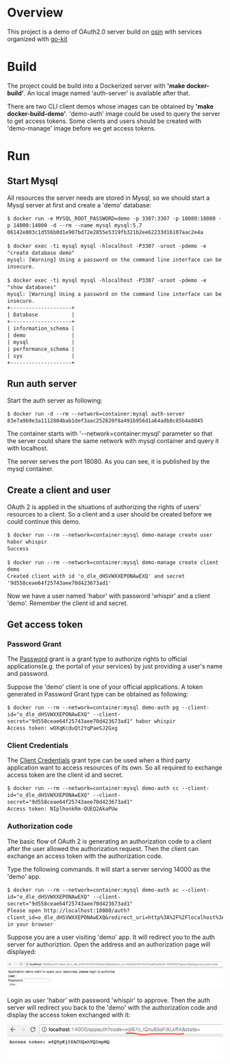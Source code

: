 # Overview

This project is a demo of OAuth2.0 server build on [osin](https://github.com/RangelReale/osin) with services 
organized with [go-kit](https://github.com/go-kit/kit)

# Build

The project could be build into a Dockerized server with __'make docker-build'__. An local image named 'auth-server' is 
available after that.

There are two CLI client demos whose images can be obtained by __'make docker-build-demo'__. 'demo-auth' image could be
used to query the server to get access tokens. Some clients and users should be created with 'demo-manage' image before
we get access tokens.

# Run

## Start Mysql

All resources the server needs are stored in Mysql, so we should start a Mysql server at first and create a 'demo' 
database:

```
$ docker run -e MYSQL_ROOT_PASSWORD=demo -p 3307:3307 -p 18080:18080 -p 14000:14000 -d --rm --name mysql mysql:5.7
06142e803c1d556b0d1e907bd72e2855e5319fb321b2ee62233d16107aac2e4a

$ docker exec -ti mysql mysql -hlocalhost -P3307 -uroot -pdemo -e "create database demo"
mysql: [Warning] Using a password on the command line interface can be insecure.

$ docker exec -ti mysql mysql -hlocalhost -P3307 -uroot -pdemo -e "show databases"
mysql: [Warning] Using a password on the command line interface can be insecure.
+--------------------+
| Database           |
+--------------------+
| information_schema |
| demo               |
| mysql              |
| performance_schema |
| sys                |
+--------------------+
```

## Run auth server

Start the auth server as following:

```
$ docker run -d --rm --network=container:mysql auth-server
83e7a9b9e3a1112804bab1def3aac252820f8a491b956d1a64adb8c85b4a8045
```

The container starts with '--network=container:mysql' parameter so that the server could share the same network with 
mysql container and query it with localhost. 

The server serves the port 18080. As you can see, it is published by the mysql container.

## Create a client and user

OAuth 2 is applied in the situations of authorizing the rights of users' resources to a client. So a client and a user 
should be created before we could continue this demo.

```
$ docker run --rm --network=container:mysql demo-manage create user habor whispir
Success

$ docker run --rm --network=container:mysql demo-manage create client demo
Created client with id 'o_dle_dHSVWXXEPONAwEXQ' and secret '9d558ceae64f25743aee70d423673ad1'
```

Now we have a user named 'habor' with password 'whispir' and a client 'demo'. Remember the client id and secret.

## Get access token

### Password Grant

The [Password](https://www.oauth.com/oauth2-servers/access-tokens/password-grant/) grant is a grant type to authorize 
rights to official applications(e.g. the portal of your services) by just providing a user's name and password.

Suppose the 'demo' client is one of your official applications. A token generated in Password Grant type can be obtained
as following:

```
$ docker run --rm --network=container:mysql demo-auth pg --client-id="o_dle_dHSVWXXEPONAwEXQ" --client-secret="9d558ceae64f25743aee70d423673ad1" habor whispir
Access token: wOXqKcduQt2YqPaeSJ2Gxg
```

### Client Credentials

The [Client Credentials](https://www.oauth.com/oauth2-servers/access-tokens/client-credentials/) grant type can be used 
when a third party application want to access resources of its own. So all required to exchange access token are the 
client id and secret.

```
$ docker run --rm --network=container:mysql demo-auth cc --client-id="o_dle_dHSVWXXEPONAwEXQ" --client-secret="9d558ceae64f25743aee70d423673ad1" 
Access token: NIplhonkRm-QUEQ2AkaPUw
```

### Authorization code

The basic flow of OAuth 2 is generating an authorization code to a client after the user allowed the authorization 
request. Then the client can exchange an access token with the authorization code. 

Type the following commands. It will start a server serving 14000 as the 'demo' app.

```
$ docker run --rm --network=container:mysql demo-auth ac --client-id="o_dle_dHSVWXXEPONAwEXQ" --client-secret="9d558ceae64f25743aee70d423673ad1" 
Please open http://localhost:18080/auth?client_id=o_dle_dHSVWXXEPONAwEXQ&redirect_uri=http%3A%2F%2Flocalhost%3A14000%2Fappauth&response_type=code in your browser
```

Suppose you are a user visiting 'demo' app. It will redirect you to the auth server for authoriztion. Open the address 
and an authorization page will displayed:

![authorization page](auth-page.png)

Login as user 'habor' with password 'whispir' to approve. Then the auth server will redirect you back to the 'demo' with
the authorization code and display the access token exchanged with it:

![result page](result-page.png)
